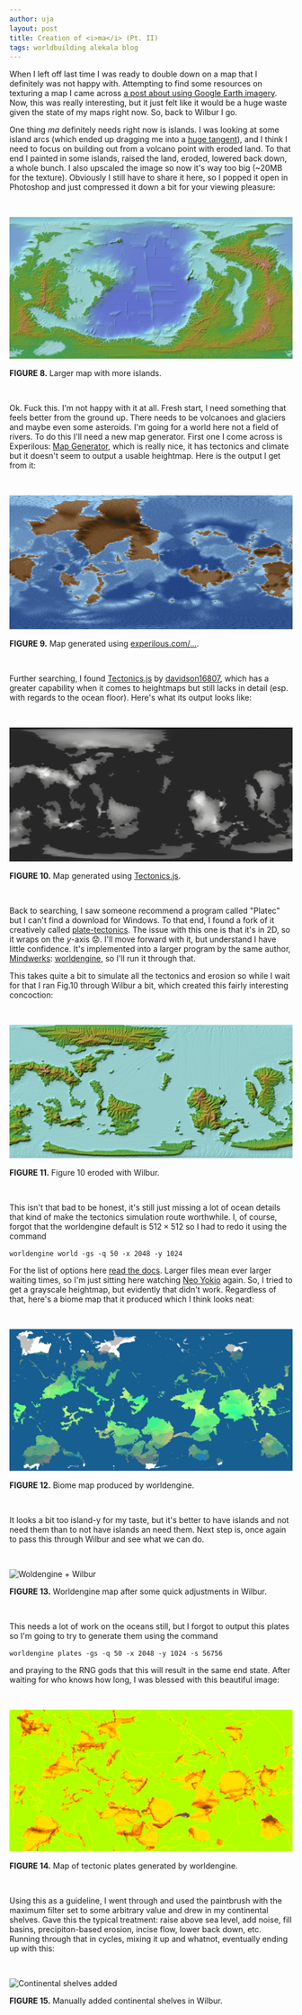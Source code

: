 ```yaml
---
author: uja
layout: post
title: Creation of <i>ma</i> (Pt. II)
tags: worldbuilding alekala blog
---
```


When I left off last time I was ready to double down on a map that I definitely
was not happy with. Attempting to find some resources on texturing a map I came
across [a post about using Google Earth imagery][1]. Now, this was really
interesting, but it just felt like it would be a huge waste given the state of
my maps right now. So, back to Wilbur I go.

One thing _ma_ definitely needs right now is islands. I was looking at some
island arcs (which ended up dragging me into a [huge tangent][2]), and I think
I need to focus on building out from a volcano point with eroded land. To that
end I painted in some islands, raised the land, eroded, lowered back down, a
whole bunch. I also upscaled the image so now it's way too big (~20MB for the
texture). Obviously I still have to share it here, so I popped it open in
Photoshop and just compressed it down a bit for your viewing pleasure:

<br>

![Wilbur Pass 3][3]

**FIGURE 8.** Larger map with more islands.

<br>

Ok. Fuck this. I'm not happy with it at all. Fresh start, I need something that
feels better from the ground up. There needs to be volcanoes and glaciers and
maybe even some asteroids. I'm going for a world here not a field of rivers. To
do this I'll need a new map generator. First one I come across is Experilous:
[Map Generator][4], which is really nice, it has tectonics and climate but it
doesn't seem to output a usable heightmap. Here is the output I get from it:

<br>

![Experilous Generator][5]

**FIGURE 9.** Map generated using [experilous.com/...][4].

<br>

Further searching, I found [Tectonics.js][6] by [davidson16807][7], which has a
greater capability when it comes to heightmaps but still lacks in detail (esp.
with regards to the ocean floor). Here's what its output looks like:

<br>

![Tectonics.js Generator][8]

**FIGURE 10.** Map generated using [Tectonics.js][6].

<br>

Back to searching, I saw someone recommend a program called "Platec" but I can't
find a download for Windows. To that end, I found a fork of it creatively called
[plate-tectonics][9]. The issue with this one is that it's in 2D, so it wraps on
the $y$-axis 😟. I'll move forward with it, but understand I have little
confidence. It's implemented into a larger program by the same author,
[Mindwerks][10]: [worldengine][11], so I'll run it through that.

This takes quite a bit to simulate all the tectonics and erosion so while I wait
for that I ran Fig.10 through Wilbur a bit, which created this fairly
interesting concoction:

<br>

![Tectonics.js + Wilbur][12]

**FIGURE 11.** Figure 10 eroded with Wilbur.

<br>

This isn't that bad to be honest, it's still just missing a lot of ocean details
that kind of make the tectonics simulation route worthwhile. I, of course,
forgot that the worldengine default is $512\times512$ so I had to redo it using
the command

```
worldengine world -gs -q 50 -x 2048 -y 1024
```

For the list of options here [read the docs][13]. Larger files mean ever larger
waiting times, so I'm just sitting here watching [Neo Yokio][14] again. So, I
tried to get a grayscale heightmap, but evidently that didn't work. Regardless
of that, here's a biome map that it produced which I think looks neat:

<br>

![worldengine biome map][15]

**FIGURE 12.** Biome map produced by worldengine.

<br>

It looks a bit too island-y for my taste, but it's better to have islands and
not need them than to not have islands an need them. Next step is, once again to
pass this through Wilbur and see what we can do.

<br>

![Woldengine + Wilbur][16]

**FIGURE 13.** Worldengine map after some quick adjustments in Wilbur.

<br>

This needs a lot of work on the oceans still, but I forgot to output this plates
so I'm going to try to generate them using the command

```
worldengine plates -gs -q 50 -x 2048 -y 1024 -s 56756
```

and praying to the RNG gods that this will result in the same end state. After
waiting for who knows how long, I was blessed with this beautiful image:

<br>

![Worldengine tectonic plates][17]

**FIGURE 14.** Map of tectonic plates generated by worldengine.

<br>

Using this as a guideline, I went through and used the paintbrush with the
maximum filter set to some arbitrary value and drew in my continental shelves.
Gave this the typical treatment: raise above sea level, add noise, fill basins,
precipiton-based erosion, incise flow, lower back down, etc. Running through
that in cycles, mixing it up and whatnot, eventually ending up with this:

<br>

![Continental shelves added][18]

**FIGURE 15.** Manually added continental shelves in Wilbur.

<br>

[1]: https://imgur.com/a/qL2Hc
[2]: https://anarchy.website/
[3]: /assets/img/alekala/ma-wilbur-color-5.jpg
[4]: http://experilous.com/1/project/planet-generator/2015-04-07/version-2
[5]: /assets/img/alekala/ma-experilous.png
[6]: http://davidson16807.github.io/tectonics.js/
[7]: http://davidson16807.github.io
[8]: /assets/img/alekala/ma-tectonicsjs.png
[9]: https://github.com/Mindwerks/plate-tectonics
[10]:https://github.com/Mindwerks
[11]:https://github.com/Mindwerks/worldengine
[12]:/assets/img/alekala/ma-tectonicsjs-wilbur-color.png
[13]:http://worldengine.readthedocs.io/en/latest/cli.html
[14]:https://www.netflix.com/title/80152350
[15]:/assets/img/alekala/ma-worldengine-biomes.png
[16]:/assets/img/alekala/ma-worldengine-wilbur-color.png
[17]:/assets/img/alekala/ma-worldengine-plates.png
[18]:/assets/img/alekala/ma-worldengine-wilbur-color-2.png
